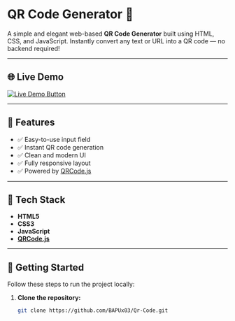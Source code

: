 # QR Code Generator 🔳

A simple and elegant web-based **QR Code Generator** built using HTML, CSS, and JavaScript. Instantly convert any text or URL into a QR code — no backend required!

---

## 🌐 Live Demo

<a href="https://bapux03.github.io/Qr-Code/" target="_blank">
  <img src="https://img.shields.io/badge/Live%20Demo-Click%20Here-blue?style=for-the-badge" alt="Live Demo Button">
</a>

---

## 📸 Features

- ✅ Easy-to-use input field
- ✅ Instant QR code generation
- ✅ Clean and modern UI
- ✅ Fully responsive layout
- ✅ Powered by [QRCode.js](https://davidshimjs.github.io/qrcodejs/)

---

## 🧰 Tech Stack

- **HTML5**
- **CSS3**
- **JavaScript**
- **[QRCode.js](https://cdn.jsdelivr.net/npm/qrcodejs/qrcode.min.js)**

---

## 🚀 Getting Started

Follow these steps to run the project locally:

1. **Clone the repository:**
   ```bash
   git clone https://github.com/BAPUx03/Qr-Code.git
